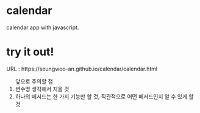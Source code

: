# calendar
calendar app with javascript.
<h1>try it out!</h1>
URL : https://seungwoo-an.github.io/calendar/calendar.html
<ol>앞으로 주의할 점
<li>변수명 생각해서 지을 것</li>
<li>하나의 메서드는 한 가지 기능만 할 것, 직관적으로 어떤 메서드인지 알 수 있게 할 것</li>
</ol>
